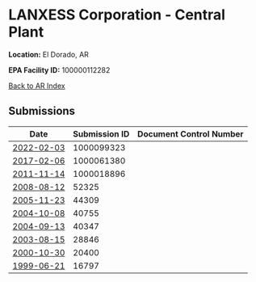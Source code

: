 # LANXESS Corporation - Central Plant

**Location:** El Dorado, AR

**EPA Facility ID:** 100000112282

[Back to AR Index](../../index.md)

## Submissions

| Date | Submission ID | Document Control Number |
|------|--------------|-------------------------|
| [2022-02-03](submissions/1000099323.md) | 1000099323 |  |
| [2017-02-06](submissions/1000061380.md) | 1000061380 |  |
| [2011-11-14](submissions/1000018896.md) | 1000018896 |  |
| [2008-08-12](submissions/52325.md) | 52325 |  |
| [2005-11-23](submissions/44309.md) | 44309 |  |
| [2004-10-08](submissions/40755.md) | 40755 |  |
| [2004-09-13](submissions/40347.md) | 40347 |  |
| [2003-08-15](submissions/28846.md) | 28846 |  |
| [2000-10-30](submissions/20400.md) | 20400 |  |
| [1999-06-21](submissions/16797.md) | 16797 |  |
